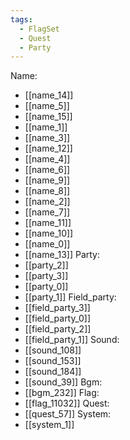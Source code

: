 ```yaml
---
tags:
  - FlagSet
  - Quest
  - Party
---
```

Name:
- [[name_14]]
- [[name_5]]
- [[name_15]]
- [[name_1]]
- [[name_3]]
- [[name_12]]
- [[name_4]]
- [[name_6]]
- [[name_9]]
- [[name_8]]
- [[name_2]]
- [[name_7]]
- [[name_11]]
- [[name_10]]
- [[name_0]]
- [[name_13]]
Party:
- [[party_2]]
- [[party_3]]
- [[party_0]]
- [[party_1]]
Field_party:
- [[field_party_3]]
- [[field_party_0]]
- [[field_party_2]]
- [[field_party_1]]
Sound:
- [[sound_108]]
- [[sound_153]]
- [[sound_184]]
- [[sound_39]]
Bgm:
- [[bgm_232]]
Flag:
- [[flag_11032]]
Quest:
- [[quest_57]]
System:
- [[system_1]]
